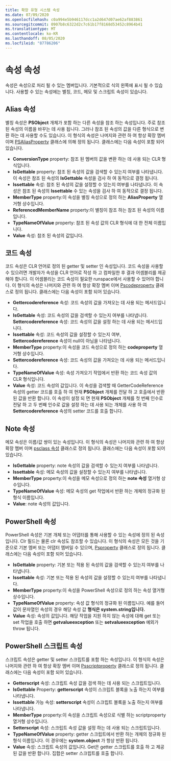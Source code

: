 ```yaml
---
title: 확장 유형 시스템 속성
ms.date: 07/09/2020
ms.openlocfilehash: c0a994e5b946117dcc1a2d647d07ae62af883861
ms.sourcegitcommit: 0907b8c6322d2c7c61b17f8168d53452c8964b41
ms.translationtype: MT
ms.contentlocale: ko-KR
ms.lasthandoff: 08/05/2020
ms.locfileid: "87786206"
---
```

# <a name="ets-properties"></a>속성 속성

속성은 속성으로 처리 될 수 있는 멤버입니다. 기본적으로 식의 왼쪽에 표시 될 수 있습니다. 사용할 수 있는 속성에는 별칭, 코드, 메모 및 스크립트 속성이 있습니다.

## <a name="alias-property"></a>Alias 속성

별칭 속성은 **PSObject** 개체가 포함 하는 다른 속성을 참조 하는 속성입니다. 주로 참조 된 속성의 이름을 바꾸는 데 사용 됩니다. 그러나 참조 된 속성의 값을 다른 형식으로 변환 하는 데 사용할 수도 있습니다. 이 형식의 속성은 나머지와 관련 하 여 항상 확장 멤버 이며 [PSAliasProperty](/dotnet/api/system.management.automation.psaliasproperty) 클래스에 의해 정의 됩니다. 클래스에는 다음 속성이 포함 되어 있습니다.

- **ConversionType** property: 참조 된 멤버의 값을 변환 하는 데 사용 되는 CLR 형식입니다.
- **IsGettable** property: 참조 된 속성의 값을 검색할 수 있는지 여부를 나타냅니다.
  이 속성은 참조 된 속성의 **IsGettable** 속성을 검사 하 여 동적으로 결정 됩니다.
- **Issettable** 속성: 참조 된 속성의 값을 설정할 수 있는지 여부를 나타냅니다. 이 속성은 참조 된 속성의 **Issettable** 수 있는 속성을 검사 하 여 동적으로 결정 됩니다.
- **MemberType** property:이 속성을 별칭 속성으로 정의 하는 **AliasProperty** 열거형 상수입니다.
- **ReferencedMemberName** property:이 별칭이 참조 하는 참조 된 속성의 이름입니다.
- **TypeNameOfValue** property: 참조 된 속성 값의 CLR 형식에 대 한 전체 이름입니다.
- **Value** 속성: 참조 된 속성의 값입니다.

## <a name="code-property"></a>코드 속성

코드 속성은 CLR 언어로 정의 된 getter 및 setter 인 속성입니다. 코드 속성을 사용할 수 있으려면 개발자가 속성을 CLR 언어로 작성 하 고 컴파일한 후 결과 어셈블리를 제공 해야 합니다. 이 어셈블리는 코드 속성이 필요한 runspace에서 사용할 수 있어야 합니다. 이 형식의 속성은 나머지와 관련 하 여 항상 확장 멤버 이며 [Pscodeproperty](/dotnet/api/system.management.automation.pscodeproperty) 클래스로 정의 됩니다. 클래스에는 다음 속성이 포함 되어 있습니다.

- **Gettercodereference** 속성: 코드 속성의 값을 가져오는 데 사용 되는 메서드입니다.
- **IsGettable** 속성: 코드 속성의 값을 검색할 수 있는지 여부를 나타냅니다. **Settercodereference** 속성: 코드 속성의 값을 설정 하는 데 사용 되는 메서드입니다.
- **Issettable** 속성: 코드 속성의 값을 설정할 수 있는지 여부, **Settercodereference** 속성이 null이 아님을 나타냅니다.
- **MemberType** property:이 속성을 코드 속성으로 정의 하는 **codeproperty** 열거형 상수입니다.
- **Settercodereference** 속성: 코드 속성의 값을 가져오는 데 사용 되는 메서드입니다.
- **TypeNameOfValue** 속성: 속성 가져오기 작업에서 반환 하는 코드 속성 값의 CLR 형식입니다.
- **Value** 속성: 코드 속성의 값입니다. 이 속성을 검색할 때 GetterCodeReference 속성의 getter 코드를 호출 하 여 현재 **PSObject** 개체를 전달 하 고 호출에서 반환 된 값을 반환 합니다. 이 속성이 설정 되 면 현재 **PSObject** 개체를 첫 번째 인수로 전달 하 고 두 번째 인수로 값을 설정 하는 데 사용 되는 개체를 사용 하 여 **Settercodereference** 속성의 setter 코드를 호출 합니다.

## <a name="note-property"></a>Note 속성

메모 속성은 이름/값 쌍이 있는 속성입니다. 이 형식의 속성은 나머지와 관련 하 여 항상 확장 멤버 이며 [psclass 속성](/dotnet/api/system.management.automation.psnoteproperty) 클래스로 정의 됩니다. 클래스에는 다음 속성이 포함 되어 있습니다.

- **IsGettable** property: note 속성의 값을 검색할 수 있는지 여부를 나타냅니다.
- **Issettable** 속성: 메모 속성의 값을 설정할 수 있는지 여부를 나타냅니다.
- **MemberType** property:이 속성을 메모 속성으로 정의 하는 **note 속성** 열거형 상수입니다.
- **TypeNameOfValue** 속성: 메모 속성의 get 작업에서 반환 하는 개체의 정규화 된 형식 이름입니다.
- **Value**: note 속성의 값입니다.

## <a name="powershell-property"></a>PowerShell 속성

PowerShell 속성은 기본 개체 또는 어댑터를 통해 사용할 수 있는 속성에 정의 된 속성입니다. Clr 필드는 물론 clr 속성도 참조할 수 있습니다. 이 형식의 속성은 모든 것을 기준으로 기본 멤버 또는 어댑터 멤버일 수 있으며, [Psproperty](/dotnet/api/system.management.automation.psproperty) 클래스로 정의 됩니다. 클래스에는 다음 속성이 포함 되어 있습니다.

- **IsGettable** property: 기본 또는 적용 된 속성의 값을 검색할 수 있는지 여부를 나타냅니다.
- **Issettable** 속성: 기본 또는 적용 된 속성의 값을 설정할 수 있는지 여부를 나타냅니다.
- **MemberType** property:이 속성을 PowerShell 속성으로 정의 하는 속성 열거형 상수입니다.
- **TypeNameOfValue** property: 속성 값 형식의 정규화 된 이름입니다. 예를 들어 값이 문자열인 속성의 경우 해당 속성 값 **형식은 system.string입니다.**
- **Value** 속성: 속성의 값입니다. 해당 작업을 지원 하지 않는 속성에 대해 get 또는 set 작업을 호출 하면 **getvalueexception** 또는 **setvalueexception** 예외가 throw 됩니다.

## <a name="powershell-script-property"></a>PowerShell 스크립트 속성

스크립트 속성은 getter 및 setter 스크립트를 포함 하는 속성입니다. 이 형식의 속성은 나머지와 관련 하 여 항상 확장 멤버 이며 [Psscriptproperty](/dotnet/api/system.management.automation.psscriptproperty) 클래스로 정의 됩니다. 클래스에는 다음 속성이 포함 되어 있습니다.

- **Getterscript** 속성: 스크립트 속성 값을 검색 하는 데 사용 되는 스크립트입니다.
- **IsGettable** Property: **getterscript** 속성이 스크립트 블록을 노출 하는지 여부를 나타냅니다.
- **Issettable** 가능 속성: **setterscript** 속성이 스크립트 블록을 노출 하는지 여부를 나타냅니다.
- **MemberType** property:이 속성을 스크립트 속성으로 식별 하는 scriptproperty 열거형 상수입니다.
- **Setterscript** 속성: 스크립트 속성 값을 설정 하는 데 사용 되는 스크립트입니다.
- **TypeNameOfValue** property: getter 스크립트에서 반환 하는 개체의 정규화 된 형식 이름입니다. 이 경우에는 **system.object** 가 항상 반환 됩니다.
- **Value** 속성: 스크립트 속성의 값입니다. Get은 getter 스크립트를 호출 하 고 제공 된 값을 반환 합니다. 집합은 setter 스크립트를 호출 합니다.
